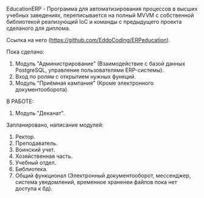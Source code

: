 EducationERP - Программа для автоматизирования процессов в высших учебных заведениях, переписывается на полный MVVM с собственной библиотекой реализующий IoC и команды с предыдущего проекта сделаного для диплома. 

Ссылка на него (https://github.com/EddoCoding/ERPeducation).

Пока сделано:
1. Модуль "Администрирование" (Взаимодействие с базой данных PostgreSQL, управление пользователями ERP-системы).
2. Вход по ролям с открытием нужных функций.
3. Модуль "Приёмная кампания" (Кроме электронного документооборота).

В РАБОТЕ:
1. Модуль "Деканат".

Запланировано, написание модулей:
1. Ректор.
2. Преподаватель.
3. Воинский учет.
4. Хозяйственная часть.
5. Учебный отдел.
6. Библиотека.
7. Общий функционал (Электронный документооборот, мессенджер, система уведомлений, временное храненеи файлов пока нет доступа к бд).
